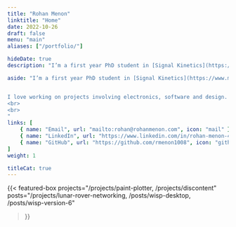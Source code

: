 ```yaml
---
title: "Rohan Menon"
linktitle: "Home"
date: 2022-10-26
draft: false
menu: "main"
aliases: ["/portfolio/"]

hideDate: true
description: "I’m a first year PhD student in [Signal Kinetics](https://www.media.mit.edu/groups/signal-kinetics/overview/) at the [MIT Media Lab](https://www.media.mit.edu/), focusing on wireless sensing and communication. I love working on projects involving electronics, software and design."

aside: "I’m a first year PhD student in [Signal Kinetics](https://www.media.mit.edu/groups/signal-kinetics/overview/) at the [MIT Media Lab](https://www.media.mit.edu/), focusing on wireless sensing and communication.


I love working on projects involving electronics, software and design.
<br>
<br>
"
links: [
    { name: "Email", url: "mailto:rohan@rohanmenon.com", icon: "mail" },
    { name: "LinkedIn", url: "https://www.linkedin.com/in/rohan-menon-46518415a/", icon: "linkedin" },
    { name: "GitHub", url: "https://github.com/rmenon1008", icon: "github" },
]
weight: 1

titleCat: true
---
```

{{< featured-box
    projects="/projects/paint-plotter, /projects/discontent"
    posts="/projects/lunar-rover-networking, /posts/wisp-desktop, /posts/wisp-version-6"
>}}
